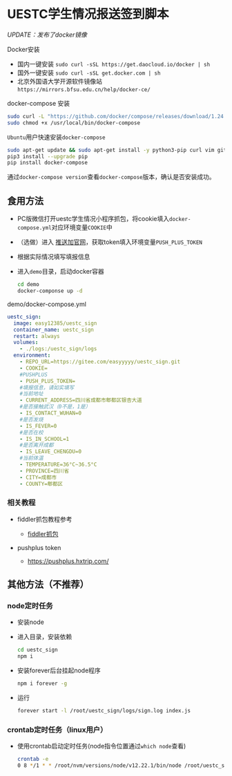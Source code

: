 # UESTC学生情况报送签到脚本

*UPDATE：发布了docker镜像*

Docker安装 

- 国内一键安装 `sudo curl -sSL https://get.daocloud.io/docker | sh`
- 国外一键安装 `sudo curl -sSL get.docker.com | sh`
- 北京外国语大学开源软件镜像站 `https://mirrors.bfsu.edu.cn/help/docker-ce/`


docker-compose 安装

```sh
sudo curl -L "https://github.com/docker/compose/releases/download/1.24.1/docker-compose-$(uname -s)-$(uname -m)" -o /usr/local/bin/docker-compose
sudo chmod +x /usr/local/bin/docker-compose
```
`Ubuntu`用户快速安装`docker-compose`
```sh
sudo apt-get update && sudo apt-get install -y python3-pip curl vim git moreutils
pip3 install --upgrade pip
pip install docker-compose
```

通过`docker-compose version`查看`docker-compose`版本，确认是否安装成功。

## 食用方法

- PC版微信打开uestc学生情况小程序抓包，将cookie填入`docker-compose.yml`对应环境变量`COOKIE`中

- （选做）进入 [推送加官网](https://pushplus.hxtrip.com)，获取token填入环境变量`PUSH_PLUS_TOKEN`

- 根据实际情况填写填报信息

- 进入`demo`目录，启动docker容器

  ```sh
  cd demo
  docker-componse up -d
  ```

demo/docker-compose.yml

```yml
uestc_sign:
  image: easy12385/uestc_sign
  container_name: uestc_sign
  restart: always
  volumes:
    - ./logs:/uestc_sign/logs
  environment:
    - REPO_URL=https://gitee.com/easyyyyy/uestc_sign.git
    - COOKIE=
    #PUSHPLUS
    - PUSH_PLUS_TOKEN=
    #填报信息，请如实填写
    #当前地址
    - CURRENT_ADDRESS=四川省成都市郫都区银杏大道
    #是否接触武汉（0不是，1是）
    - IS_CONTACT_WUHAN=0
    #是否发烧
    - IS_FEVER=0
    #是否在校
    - IS_IN_SCHOOL=1
    #是否离开成都
    - IS_LEAVE_CHENGDU=0
    #当前体温
    - TEMPERATURE=36°C~36.5°C
    - PROVINCE=四川省
    - CITY=成都市
    - COUNTY=郫都区
```

### 相关教程

- fiddler抓包教程参考
  + [fiddler抓包](https://juejin.cn/post/6844904042422861831)

- pushplus token
  + https://pushplus.hxtrip.com/






## 	其他方法（不推荐）

### node定时任务

- 安装node
- 进入目录，安装依赖
  ```sh
  cd uestc_sign
  npm i
  ```

- 安装forever后台挂起node程序
  ```sh
  npm i forever -g
  ```
- 运行
  ```sh
  forever start -l /root/uestc_sign/logs/sign.log index.js
  ```



### crontab定时任务（linux用户）

- 使用crontab启动定时任务(node指令位置通过`which node`查看)
  ```sh
  crontab -e
  0 8 */1 * * /root/nvm/versions/node/v12.22.1/bin/node /root/uestc_sign/sign.js >> /root/uestc_sign/logs/sign.log 2>&1
  ```